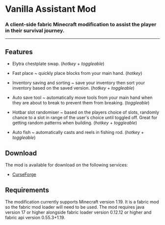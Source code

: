 # Vanilla Assistant Mod
### A client-side fabric Minecraft modification to assist the player in their survival journey.
-----
## Features
- Elytra chestplate swap. (*hotkey* + *toggleable*)

- Fast place ~ quickly place blocks from your main hand. (*hotkey*)

- Inventory saving and sorting ~ save your inventory then sort your inventory based on the saved version. (*hotkey* + *toggleable*)

- Auto save tool ~ automatically move tools from your main hand when they are about to break to prevent them from breaking. (*toggleable*)

- Hotbar slot randomiser ~ based on the players choice of slots, randomly chance to a slot in range of the user's choice until toggled off. Great for getting random patterns when building. (*hotkey* + *toggleable*) 

- Auto fish ~ automatically casts and reels in fishing rod. (*hotkey* + *toggleable*)

## Download
The mod is available for download on the following services:
- [CurseForge](https://www.curseforge.com/minecraft/mc-mods/vanilla-assistant)

## Requirements
The modification currently supports Minecraft version 1.19. It is a fabric mod so the fabric mod loader will need to be used. The mod requires java version 17 or higher alongside fabric loader version 0.12.12 or higher and fabric api version 0.55.3+1.19.
